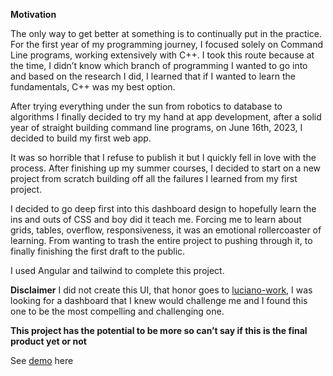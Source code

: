 **Motivation**

The only way to get better at something is to continually put in the practice. For the first year of my programming journey, I focused solely on Command Line programs, working extensively with C++. I took this route because at the time, I didn’t know which branch of programming I wanted to go into and based on the research I did, I learned that if I wanted to learn the fundamentals, C++ was my best option.

After trying everything under the sun from robotics to database to algorithms I finally decided to try my hand at app development, after a solid year of straight building command line programs, on June 16th, 2023, I decided to build my first web app.

It was so horrible that I refuse to publish it but I quickly fell in love with the process. After finishing up my summer courses, I decided to start on a new project from scratch building off all the failures I learned from my first project.

I decided to go deep first into this dashboard design to hopefully learn the ins and outs of CSS and boy did it teach me. Forcing me to learn about grids, tables, overflow, responsiveness, it was an emotional rollercoaster of learning. From wanting to trash the entire project to pushing through it, to finally finishing the first draft to the public.

I used Angular and tailwind to complete this project.

**Disclaimer**
I did not create this UI, that honor goes to [luciano-work](https://github.com/luciano-work/angular-tailwind?fbclid=IwAR0cBVLQ209orZdeQXKgPaWR7XeaVBgksGyoZa6mv7lveKG_GtW7y1apJd4_aem_ARjbYDMtSm1peV6MOcvJvocHw3xvmOUgKz3J1e45JxRJSM1RH4ZniS2RQ77_WMifSTg), I was looking for a dashboard that I knew would challenge me and I found this one to be the most compelling and challenging one.

**This project has the potential to be more so can’t say if this is the final product yet or not**

See [demo](https://one.eduardomartinez13.com/) here
